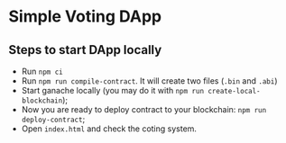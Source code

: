 # Simple Voting DApp

## Steps to start DApp locally
* Run `npm ci`
* Run `npm run compile-contract`. It will create two files (`.bin` and `.abi`)
* Start ganache locally (you may do it with `npm run create-local-blockchain`);
* Now you are ready to deploy contract to your blockchain: `npm run deploy-contract`;
* Open `index.html` and check the coting system.

